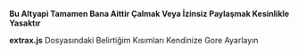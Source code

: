 **Bu Altyapi Tamamen Bana Aittir Çalmak Veya İzinsiz Paylaşmak Kesinlikle Yasaktır**

__extrax.js__ Dosyasındaki Belirtiğim Kısımları Kendinize Gore Ayarlayın
